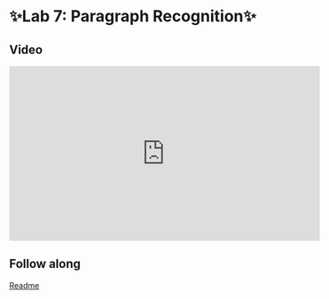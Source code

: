 # ✨Lab 7: Paragraph Recognition✨

## Video

<iframe width="560" height="315" src="https://www.youtube.com/embed/SQLm9U0L0zM" frameborder="0" allow="accelerometer; autoplay; clipboard-write; encrypted-media; gyroscope; picture-in-picture" allowfullscreen></iframe>

## Follow along

[Readme](https://github.com/full-stack-deep-learning/fsdl-text-recognizer-2021-labs/tree/main/lab7#readme)
